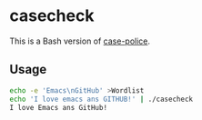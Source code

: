 # casecheck

This is a Bash version of [case-police][1].

## Usage

```sh
echo -e 'Emacs\nGitHub' >Wordlist
echo 'I love emacs ans GITHUB!' | ./casecheck
I love Emacs ans GitHub!
```

[1]: https://github.com/antfu/case-police

